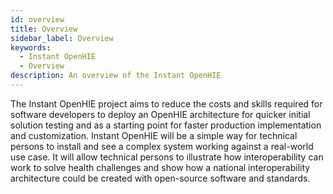 ```yaml
---
id: overview
title: Overview
sidebar_label: Overview
keywords:
  - Instant OpenHIE
  - Overview
description: An overview of the Instant OpenHIE
---
```


The Instant OpenHIE project aims to reduce the costs and skills required for software developers to deploy an OpenHIE architecture for quicker initial solution testing and as a starting point for faster production implementation and customization. Instant OpenHIE will be a simple way for technical persons to install and see a complex system working against a real-world use case. It will allow technical persons to illustrate how interoperability can work to solve health challenges and show how a national interoperability architecture could be created with open-source software and standards.
